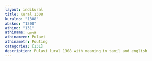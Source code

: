 ```yaml
---
layout: indikural
title: Kural 1308
kuralno: "1308"
abskno: "1308"
athino: "131"
athiname: புலவி
athinameen: Pulavi
athinametr: Pouting
categories: [131]
description: Pulavi kural 1308 with meaning in tamil and english 
---
```


